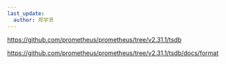 ```yaml
---
last_update:
  author: 郑学贤
---
```



https://github.com/prometheus/prometheus/tree/v2.31.1/tsdb

https://github.com/prometheus/prometheus/tree/v2.31.1/tsdb/docs/format
